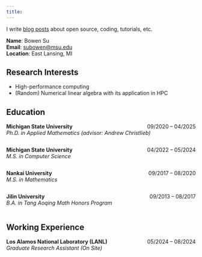 ```yaml
---
title: 
---
```

I write [blog posts](/posts) about open source, coding, tutorials, etc. 

**Name**: Bowen Su  
**Email**: subowen@msu.edu  
**Location**: East Lansing, MI

## Research Interests
- High-performance computing
- (Random) Numerical linear algebra with its application in HPC

## Education

**Michigan State University** <span style="float:right;">09/2020 – 04/2025</span>  
_Ph.D. in Applied Mathematics (advisor: Andrew Christlieb)_

<div style="clear: both;"></div>

**Michigan State University** <span style="float:right;">04/2022 – 05/2024</span>  
_M.S. in Computer Science_

<div style="clear: both;"></div>

**Nankai University** <span style="float:right;">09/2017 – 08/2020</span>  
_M.S. in Mathematics_

<div style="clear: both;"></div>

**Jilin University** <span style="float:right;">09/2013 – 08/2017</span>  
_B.A. in Tang Aoqing Math Honors Program_

<div style="clear: both;"></div>

## Working Experience

**Los Alamos National Laboratory (LANL)** <span style="float:right;">05/2024 – 08/2024</span>  
_Graduate Research Assistant (On Site)_

<div style="clear: both;"></div>







